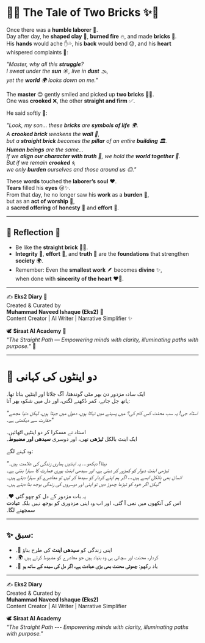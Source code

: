 # 🌿✨ The Tale of Two Bricks ✨🌿  

Once there was a **humble laborer** 👷.  
Day after day, he **shaped clay** 🏺, **burned fire** 🔥, and made **bricks** 🧱.  
His **hands** would ache ✋💦, his **back** would bend 😓, and his **heart** whispered complaints 💭:  

*"Master, why all this **struggle**?  
I sweat under the **sun** ☀️, live in **dust** 🌫️,  
yet the **world** 🌍 looks down on me."*  

The **master** 😊 gently smiled and picked up **two bricks** 🧱🧱.  
One was **crooked** ❌, the other **straight and firm** ✅.  

He said softly 🌸:  

*"Look, my son… these **bricks** are **symbols of life** 🌍.  
A **crooked brick** weakens the **wall** 🧱,  
but a **straight brick** becomes the **pillar** of an entire **building** 🏛️.  
**Human beings** are the same…  
If we **align our character with truth** 🌟, we hold the **world together** 🤝.  
But if we remain **crooked** 🌀,  
we only **burden** ourselves and those around us 😔."*  

These **words** touched the **laborer’s soul** ❤️.  
**Tears** filled his **eyes** 😢✨.  
From that day, he no longer saw his **work** as a **burden** 🎒,  
but as an **act of worship** 🤲,  
a **sacred offering** of **honesty** 💎 and **effort** 💪.  

---

## 🌟 Reflection 🌟  

- Be like the **straight brick** 🧱✨.  
- **Integrity** 🤍, **effort** 💪, and **truth** 🌟 are the **foundations** that strengthen **society** 🌍.  
- Remember: Even the **smallest work** 🪶 becomes **divine** ✨,  
  when done with **sincerity of the heart** ❤️🤲.  

---

✍️ **Eks2 Diary** 📖  
Created & Curated by  
**Muhammad Naveed Ishaque (Eks2)** 🌸  
Content Creator | AI Writer | Narrative Simplifier ✨  

🕊️ **Siraat AI Academy** 🌿  
*"The Straight Path — Empowering minds with clarity, illuminating paths with purpose."* 🌟  

---

# 🌿 دو اینٹوں کی کہانی  

ایک سادہ مزدور دن بھر مٹی گوندھتا، آگ جلاتا اور اینٹیں بناتا تھا۔  
ہاتھ جل جاتے، کمر دُکھنے لگتی، اور دل میں شکوہ بھر آتا:  

*"استاد جی! یہ سب محنت کس کام کی؟ میں پسینے میں نہاتا ہوں، دھول میں جیتا ہوں، لیکن دنیا مجھے حقارت سے دیکھتی ہے۔"*  

استاد نے مسکرا کر دو اینٹیں اٹھائیں۔  
ایک اینٹ بالکل **ٹیڑھی** تھی، اور دوسری **سیدھی اور مضبوط**۔  

وہ کہنے لگے:  

*"بیٹا! دیکھو… یہ اینٹیں ہماری زندگی کی علامت ہیں۔  
ٹیڑھی اینٹ دیوار کو کمزور کر دیتی ہے، اور سیدھی اینٹ پوری عمارت کا سہارا بنتی ہے۔  
انسان بھی بالکل ایسے ہیں… اگر ہم اپنے کردار کو سیدھا کر لیں تو معاشرے کو سہارا دیتے ہیں۔  
لیکن اگر خود کو ٹیڑھا چھوڑ دیں تو اپنی اور دوسروں کی زندگی بوجھ بنا دیتے ہیں۔"*  

یہ بات مزدور کے دل کو چھو گئی ❤️۔  
اس کی آنکھوں میں نمی آ گئی، اور اب وہ اپنی مزدوری کو بوجھ نہیں بلکہ **عبادت** سمجھنے لگا۔  

---

## ✨ سبق:  
- اپنی زندگی کو **سیدھی اینٹ** کی طرح بناؤ 🧱۔  
- کردار، محنت اور سچائی ہی وہ بنیاد ہیں جو معاشرے کو مضبوط کرتے ہیں 🌍۔  
- یاد رکھو: **چھوٹی محنت بھی بڑی عبادت ہے، اگر دل کی سیدھ کے ساتھ ہو** 🤲۔  

---

✍️ **Eks2 Diary**  
Created & Curated by  
**Muhammad Naveed Ishaque (Eks2)**  
Content Creator | AI Writer | Narrative Simplifier  

🕊️ **Siraat AI Academy**  
*"The Straight Path --- Empowering minds with clarity, illuminating paths with purpose."*


